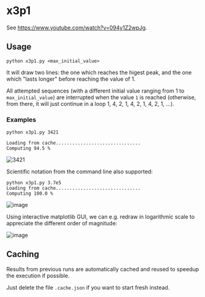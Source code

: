 # x3p1

See https://www.youtube.com/watch?v=094y1Z2wpJg.

## Usage

```
python x3p1.py <max_initial_value>
```

It will draw two lines: the one which reaches the higest peak,
and the one which "lasts longer" before reaching the value of 1.

All attempted sequences (with a different initial value ranging from 1 to `max_initial_value`)
are interrupted when the value `1` is reached (otherwise, from there, it will just continue
in a loop 1, 4, 2, 1, 4, 2, 1, 4, 2, 1, ...).

### Examples

```
python x3p1.py 3421

Loading from cache...............................
Computing 94.5 %
```


![3421](https://user-images.githubusercontent.com/55979/158028295-6ad65564-446f-4e34-886f-0269cd05cd6f.png)

Scientific notation from the command line also supported:

```
python x3p1.py 3.7e5
Loading from cache...............................
Computing 100.0 %
```

![image](https://user-images.githubusercontent.com/55979/158028401-1ba7444f-e505-47a9-8b3d-24db3f940072.png)

Using interactive matplotlib GUI, we can e.g. redraw in logarithmic scale to appreciate the different order of magnitude:

![image](https://user-images.githubusercontent.com/55979/158028504-9ac0198b-8653-4a02-bbac-cf0b383b345c.png)

## Caching

Results from previous runs are automatically cached and reused to speedup the execution if possible.

Just delete the file `.cache.json` if you want to start fresh instead.
